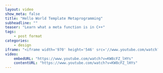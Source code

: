 ```yaml
---
layout: video
show_meta: false
title: "Hello World Template Metaprogramming"
subheadline: ""
teaser: "Learn what a meta function is in C++"
tags:
    - post format
categories:
    - design
iframe: "<iframe width='970' height='546' src='//www.youtube.com/watch?v=KW8cFZ_lHYs' frameborder='0' allowfullscreen></iframe>"
video:
    embedURL: "https://www.youtube.com/watch?v=KW8cFZ_lHYs"
    contentURL: "https://www.youtube.com/watch?v=KW8cFZ_lHYs"
---
```

